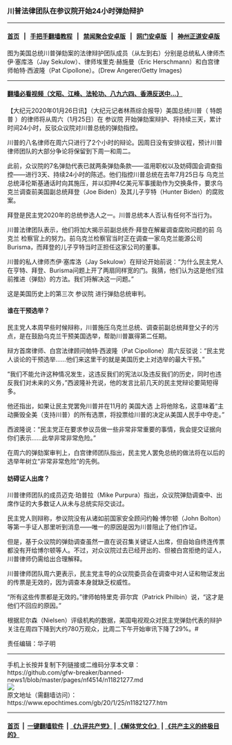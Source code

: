 ### 川普法律团队在参议院开始24小时弹劾辩护
------------------------

#### [首页](https://github.com/gfw-breaker/banned-news1/blob/master/README.md) &nbsp;&nbsp;|&nbsp;&nbsp; [手把手翻墙教程](https://github.com/gfw-breaker/guides/wiki) &nbsp;&nbsp;|&nbsp;&nbsp; [禁闻聚合安卓版](https://github.com/gfw-breaker/bn-android) &nbsp;&nbsp;|&nbsp;&nbsp; [网门安卓版](https://github.com/oGate2/oGate) &nbsp;&nbsp;|&nbsp;&nbsp; [神州正道安卓版](https://github.com/SzzdOgate/update) 



<div><img alt="" class="aligncenter wp-post-image" src="https://i.epochtimes.com/assets/uploads/2020/01/GettyImages-1195319977-600x400.jpg"/>
<div class="red16 caption">
 图为美国总统川普弹劾案的法律辩护团队成员（从左到右）分别是总统私人律师杰伊·塞库洛（Jay Sekulow）、律师埃里克·赫施曼（Eric Herschmann）和白宫律师帕特·西波隆（Pat Cipollone）。(Drew Angerer/Getty Images)
</div>
</div><hr/>

#### [翻墙必看视频（文昭、江峰、法轮功、八九六四、香港反送中...）](http://167.172.214.107/home.html)

<div><p>
 【大纪元2020年01月26日讯】（大纪元记者林燕综合报导）美国总统川普（
 <ok href="https://www.epochtimes.com/gb/tag/%E7%89%B9%E6%9C%97%E6%99%AE.html">
  特朗普
 </ok>
 ）的律师将从周六（1月25日）在
 <ok href="https://www.epochtimes.com/gb/tag/%E5%8F%82%E8%AE%AE%E9%99%A2.html">
  参议院
 </ok>
 开始弹劾案辩护、将持续三天，累计时间24小时，反驳众议院对川普总统的弹劾指控。
</p>
<p>
 川普的八名律师在周六只进行了2个小时的辩论。因周日没有安排议程，预计川普律师团队的大部分争论将保留到下周一和周二。
</p>
<p>
 此前，众议院的7名弹劾代表已就两条弹劾条款——滥用职权以及妨碍国会调查指控——进行3天、持续24小时的陈述。他们指控川普总统在去年7月25日与
 <ok href="https://www.epochtimes.com/gb/tag/%E4%B9%8C%E5%85%8B%E5%85%B0.html">
  乌克兰
 </ok>
 总统泽伦斯基通话时向其施压，并以扣押4亿美元军事援助作为交换条件，要求乌克兰调查前美国副总统拜登（Joe Biden）及其儿子亨特（Hunter Biden）的腐败案。
</p>
<p>
 拜登是民主党2020年的总统参选人之一。川普总统本人否认有任何不当行为。
</p>
<p>
 川普法律团队表示，他们将加大揭示前副总统乔·拜登在解雇调查腐败问题的前
 <ok href="https://www.epochtimes.com/gb/tag/%E4%B9%8C%E5%85%8B%E5%85%B0.html">
  乌克兰
 </ok>
 检察官上的努力。前乌克兰检察官当时正在调查一家乌克兰能源公司Burisma，而拜登的儿子亨特当时正担任这家公司的董事。
</p>
<p>
 川普的私人律师杰伊·塞库洛（Jay Sekulow）在辩论开始前说：“为什么民主党人在亨特、拜登、Burisma问题上开了两扇同样宽的门。我猜，他们认为这是他们往前推进（弹劾）的方法。我们将解决这一问题。”
</p>
<p>
 这是美国历史上的第三次
 <ok href="https://www.epochtimes.com/gb/tag/%E5%8F%82%E8%AE%AE%E9%99%A2.html">
  参议院
 </ok>
 进行弹劾总统审判。
</p>
<h4>
 谁在干预选举？
</h4>
<p>
 民主党人本周早些时候辩称，川普施压乌克兰总统、调查前副总统拜登父子的污点，是在鼓励乌克兰干预美国选举，帮助川普赢得第二任期。
</p>
<p>
 辩方首席律师、白宫法律顾问帕特·西波隆（Pat Cipollone）周六反驳说：“民主党人谈论的干预选举……他们来这里干的就是美国历史上对选举的最大干预。”
</p>
<p>
 “我们不能允许这种情况发生，这违反我们的宪法以及违反我们的历史，同时也违反我们对未来的义务，”西波隆补充说，他的发言比前几天的民主党辩论要简短得多。
</p>
<p>
 他还指出，如果让民主党罢免川普并在11月的
 <ok href="https://www.epochtimes.com/gb/tag/%E7%BE%8E%E5%9B%BD%E5%A4%A7%E9%80%89.html">
  美国大选
 </ok>
 上将他除名，这意味着“主动撕毁全美（支持川普）的所有选票，将投票给川普的决定从美国人民手中夺走。”
</p>
<p>
 西波隆说：“民主党正在要求参议员做一些非常非常重要的事情，我会提交证据向你们表示……此举非常非常危险。”
</p>
<p>
 在周六的弹劾案审判上，白宫律师团队指出，民主党人罢免总统的做法将在以后的选举年树立“非常非常危险”的先例。
</p>
<h4>
 妨碍证人出席？
</h4>
<p>
 川普律师团队的成员迈克·珀普拉（Mike Purpura）指出，众议院弹劾调查中、出席作证的大多数证人从未与总统实际交谈过。
</p>
<p>
 民主党人则辩称，参议院没有从诸如前国家安全顾问约翰·博尔顿（John Bolton）等第一手证人那里听到消息——唯一的原因是因为川普阻止了他们作证。
</p>
<p>
 但是，基于众议院的弹劾调查虽然一直在说召集关键证人出席，但自始自终连传票都没有开给博尔顿等人。不过，对众议院过去已经开出的、但被白宫拒绝的证人，川普律师仍需给出合理解释。
</p>
<p>
 川普律师团队周六更表示，民主党主导的众议院委员会在调查中对人证和物证发出的传票是无效的，因为调查本身就缺乏权威性。
</p>
<p>
 “所有这些传票都是无效的。”律师帕特里克·菲尔宾（Patrick Philbin）说，“这才是他们不回应的原因。”
</p>
<p>
 根据尼尔森（Nielsen）评级机构的数据，美国电视观众对民主党弹劾代表的辩护关注在周四下降到大约780万观众，比周二下午开始审讯下降了29%。#
</p>
<p>
 责任编辑：华子明
</p>
</div>
<hr/>
手机上长按并复制下列链接或二维码分享本文章：<br/>
https://github.com/gfw-breaker/banned-news1/blob/master/pages/nf4514/n11821277.md <br/>
<a href='https://github.com/gfw-breaker/banned-news1/blob/master/pages/nf4514/n11821277.md'><img src='https://github.com/gfw-breaker/banned-news1/blob/master/pages/nf4514/n11821277.md.png'/></a> <br/>
原文地址（需翻墙访问）：https://www.epochtimes.com/gb/20/1/25/n11821277.htm


------------------------
#### [首页](https://github.com/gfw-breaker/banned-news1/blob/master/README.md) &nbsp;|&nbsp; [一键翻墙软件](https://github.com/gfw-breaker/nogfw/blob/master/README.md) &nbsp;| [《九评共产党》](https://github.com/gfw-breaker/9ping.md/blob/master/README.md#九评之一评共产党是什么) | [《解体党文化》](https://github.com/gfw-breaker/jtdwh.md/blob/master/README.md) | [《共产主义的终极目的》](https://github.com/gfw-breaker/gczydzjmd.md/blob/master/README.md)


<img src='http://gfw-breaker.win/banned-news/pages/nf4514/n11821277.md' width='0px' height='0px'/>